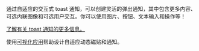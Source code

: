 ﻿通过自适应的交互式 toast 通知，可以创建灵活的弹出通知，其中包含更多内容、可选内联图像和可选用户交互。你可以使用图片、按钮、文本输入和操作等！

[了解有关 toast 通知的更多信息。](https://docs.microsoft.com/windows/uwp/controls-and-patterns/tiles-and-notifications-adaptive-interactive-toasts)

使用[可视化应用](https://docs.microsoft.com/windows/uwp/controls-and-patterns/tiles-and-notifications-notifications-visualizer)帮助设计自适应动态磁贴和通知。
